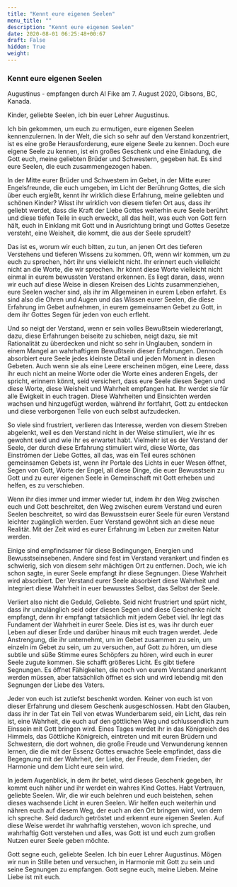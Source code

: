 ```yaml
---
title: "Kennt eure eigenen Seelen"
menu_title: ""
description: "Kennt eure eigenen Seelen"
date: 2020-08-01 06:25:48+00:67
draft: False
hidden: True
weight:
---
```

### Kennt eure eigenen Seelen

Augustinus - empfangen durch Al Fike am 7. August 2020, Gibsons, BC, Kanada.

Kinder, geliebte Seelen, ich bin euer Lehrer Augustinus.

Ich bin gekommen, um euch zu ermutigen, eure eigenen Seelen kennenzulernen. In der Welt, die sich so sehr auf den Verstand konzentriert, ist es eine große Herausforderung, eure eigene Seele zu kennen. Doch eure eigene Seele zu kennen, ist ein großes Geschenk und eine Einladung, die Gott euch, meine geliebten Brüder und Schwestern, gegeben hat. Es sind eure Seelen, die euch zusammengezogen haben.

In der Mitte eurer Brüder und Schwestern im Gebet, in der Mitte eurer Engelsfreunde, die euch umgeben, im Licht der Berührung Gottes, die sich über euch ergießt, kennt ihr wirklich diese Erfahrung, meine geliebten und schönen Kinder? Wisst ihr wirklich von diesem tiefen Ort aus, dass ihr geliebt werdet, dass die Kraft der Liebe Gottes weiterhin eure Seele berührt und diese tiefen Teile in euch erweckt, all das heilt, was euch von Gott fern hält, euch in Einklang mit Gott und in Ausrichtung bringt und Gottes Gesetze versteht, eine Weisheit, die kommt, die aus der Seele sprudelt?

Das ist es, worum wir euch bitten, zu tun, an jenen Ort des tieferen Verstehens und tieferen Wissens zu kommen. Oft, wenn wir kommen, um zu euch zu sprechen, hört ihr uns vielleicht nicht. Ihr erinnert euch vielleicht nicht an die Worte, die wir sprechen. Ihr könnt diese Worte vielleicht nicht einmal in eurem bewussten Verstand erkennen. Es liegt daran, dass, wenn wir euch auf diese Weise in diesen Kreisen des Lichts zusammenziehen, eure Seelen wacher sind, als ihr im Allgemeinen in eurem Leben erfahrt. Es sind also die Ohren und Augen und das Wissen eurer Seelen, die diese Erfahrung im Gebet aufnehmen, in eurem gemeinsamen Gebet zu Gott, in dem ihr Gottes Segen für jeden von euch erfleht.

Und so neigt der Verstand, wenn er sein volles Bewußtsein wiedererlangt, dazu, diese Erfahrungen beiseite zu schieben, neigt dazu, sie mit Rationalität zu überdecken und nicht so sehr in Unglauben, sondern in einem Mangel an wahrhaftigem Bewußtsein dieser Erfahrungen. Dennoch absorbiert eure Seele jedes kleinste Detail und jeden Moment in diesen Gebeten. Auch wenn sie als eine Leere erscheinen mögen, eine Leere, dass ihr euch nicht an meine Worte oder die Worte eines anderen Engels, der spricht, erinnern könnt, seid versichert, dass eure Seele diesen Segen und diese Worte, diese Weisheit und Wahrheit empfangen hat. Ihr werdet sie für alle Ewigkeit in euch tragen. Diese Wahrheiten und Einsichten werden wachsen und hinzugefügt werden, während ihr fortfahrt, Gott zu entdecken und diese verborgenen Teile von euch selbst aufzudecken.

So viele sind frustriert, verlieren das Interesse, werden von diesem Streben abgelenkt, weil es den Verstand nicht in der Weise stimuliert, wie ihr es gewohnt seid und wie ihr es erwartet habt. Vielmehr ist es der Verstand der Seele, der durch diese Erfahrung stimuliert wird, diese Worte, das Einströmen der Liebe Gottes, all das, was ein Teil eures schönen gemeinsamen Gebets ist, wenn ihr Portale des Lichts in euer Wesen öffnet, Segen von Gott, Worte der Engel, all diese Dinge, die euer Bewusstsein zu Gott und zu eurer eigenen Seele in Gemeinschaft mit Gott erheben und helfen, es zu verschieben.

Wenn ihr dies immer und immer wieder tut, indem ihr den Weg zwischen euch und Gott beschreitet, den Weg zwischen eurem Verstand und euren Seelen beschreitet, so wird das Bewusstsein eurer Seele für euren Verstand leichter zugänglich werden. Euer Verstand gewöhnt sich an diese neue Realität. Mit der Zeit wird es eurer Erfahrung im Leben zur zweiten Natur werden.

Einige sind empfindsamer für diese Bedingungen, Energien und Bewusstseinsebenen. Andere sind fest im Verstand verankert und finden es schwierig, sich von diesem sehr mächtigen Ort zu entfernen. Doch, wie ich schon sagte, in eurer Seele empfangt ihr diese Segnungen. Diese Wahrheit wird absorbiert. Der Verstand eurer Seele absorbiert diese Wahrheit und integriert diese Wahrheit in euer bewusstes Selbst, das Selbst der Seele.

Verliert also nicht die Geduld, Geliebte. Seid nicht frustriert und spürt nicht, dass ihr unzulänglich seid oder diesen Segen und diese Geschenke nicht empfangt, denn ihr empfangt tatsächlich mit jedem Gebet viel. Ihr legt das Fundament der Wahrheit in eurer Seele. Dies ist es, was ihr durch euer Leben auf dieser Erde und darüber hinaus mit euch tragen werdet. Jede Anstrengung, die ihr unternehmt, um im Gebet zusammen zu sein, um einzeln im Gebet zu sein, um zu versuchen, auf Gott zu hören, um diese subtile und süße Stimme eures Schöpfers zu hören, wird euch in eurer Seele zugute kommen. Sie schafft größeres Licht. Es gibt tiefere Segnungen. Es öffnet Fähigkeiten, die noch von eurem Verstand anerkannt werden müssen, aber tatsächlich öffnet es sich und wird lebendig mit den Segnungen der Liebe des Vaters.

Jeder von euch ist zutiefst beschenkt worden. Keiner von euch ist von dieser Erfahrung und diesem Geschenk ausgeschlossen. Habt den Glauben, dass ihr in der Tat ein Teil von etwas Wunderbarem seid, ein Licht, das rein ist, eine Wahrheit, die euch auf den göttlichen Weg und schlussendlich zum Einssein mit Gott bringen wird. Eines Tages werdet ihr in das Königreich des Himmels, das Göttliche Königreich, eintreten und mit euren Brüdern und Schwestern, die dort wohnen, die große Freude und Verwunderung kennen lernen, die die mit der Essenz Gottes erwachte Seele empfindet, dass die Begegnung mit der Wahrheit, der Liebe, der Freude, dem Frieden, der Harmonie und dem Licht eure sein wird.

In jedem Augenblick, in dem ihr betet, wird dieses Geschenk gegeben, ihr kommt euch näher und ihr werdet ein wahres Kind Gottes. Habt Vertrauen, geliebte Seelen. Wir, die wir euch belehren und euch beistehen, sehen dieses wachsende Licht in euren Seelen. Wir helfen euch weiterhin und nähren euch auf diesem Weg, der euch an den Ort bringen wird, von dem ich spreche. Seid dadurch getröstet und erkennt eure eigenen Seelen. Auf diese Weise werdet ihr wahrhaftig verstehen, wovon ich spreche, und wahrhaftig Gott verstehen und alles, was Gott ist und euch zum großen Nutzen eurer Seele geben möchte.

Gott segne euch, geliebte Seelen. Ich bin euer Lehrer Augustinus. Mögen wir nun in Stille beten und versuchen, in Harmonie mit Gott zu sein und seine Segnungen zu empfangen. Gott segne euch, meine Lieben. Meine Liebe ist mit euch.
